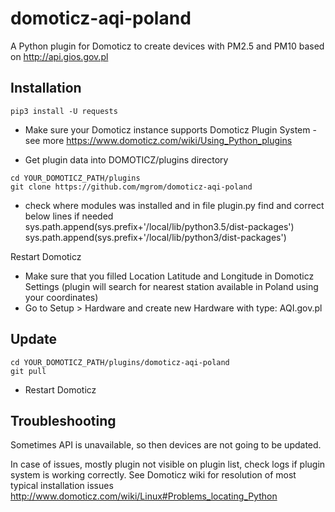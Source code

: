 # domoticz-aqi-poland
A Python plugin for Domoticz to create devices with PM2.5 and PM10 based on http://api.gios.gov.pl

## Installation

```
pip3 install -U requests
```

* Make sure your Domoticz instance supports Domoticz Plugin System - see more https://www.domoticz.com/wiki/Using_Python_plugins

* Get plugin data into DOMOTICZ/plugins directory
```
cd YOUR_DOMOTICZ_PATH/plugins
git clone https://github.com/mgrom/domoticz-aqi-poland
```

* check where modules was installed and in file plugin.py find and correct below lines if needed
sys.path.append(sys.prefix+'/local/lib/python3.5/dist-packages')
sys.path.append(sys.prefix+'/local/lib/python3/dist-packages')

Restart Domoticz
* Make sure that you filled Location Latitude and Longitude in Domoticz Settings (plugin will search for nearest station available in Poland using your coordinates)
* Go to Setup > Hardware and create new Hardware with type: AQI.gov.pl


## Update
```
cd YOUR_DOMOTICZ_PATH/plugins/domoticz-aqi-poland
git pull
```
* Restart Domoticz

## Troubleshooting

Sometimes API is unavailable, so then devices are not going to be updated.

In case of issues, mostly plugin not visible on plugin list, check logs if plugin system is working correctly. See Domoticz wiki for resolution of most typical installation issues http://www.domoticz.com/wiki/Linux#Problems_locating_Python
